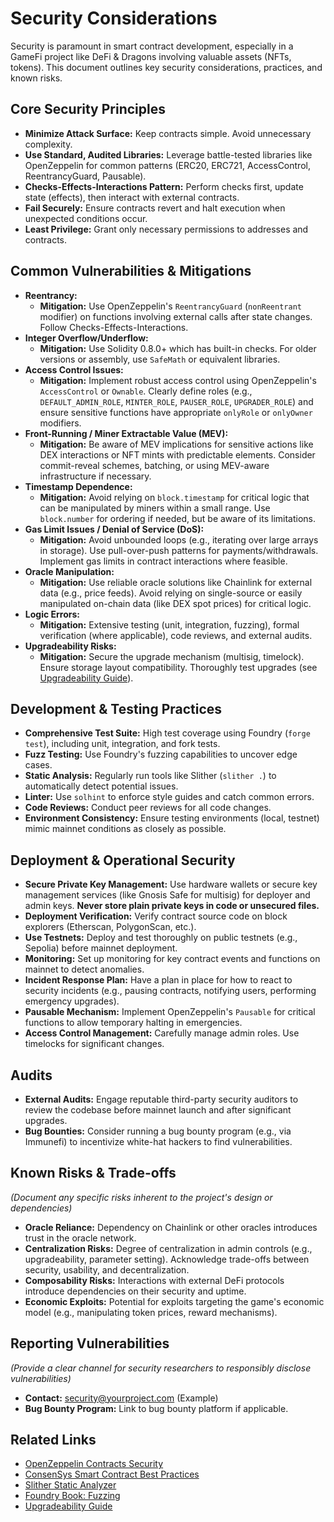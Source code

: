 # Security Considerations

Security is paramount in smart contract development, especially in a GameFi project like DeFi & Dragons involving valuable assets (NFTs, tokens). This document outlines key security considerations, practices, and known risks.

## Core Security Principles

*   **Minimize Attack Surface:** Keep contracts simple. Avoid unnecessary complexity.
*   **Use Standard, Audited Libraries:** Leverage battle-tested libraries like OpenZeppelin for common patterns (ERC20, ERC721, AccessControl, ReentrancyGuard, Pausable).
*   **Checks-Effects-Interactions Pattern:** Perform checks first, update state (effects), then interact with external contracts.
*   **Fail Securely:** Ensure contracts revert and halt execution when unexpected conditions occur.
*   **Least Privilege:** Grant only necessary permissions to addresses and contracts.

## Common Vulnerabilities & Mitigations

*   **Reentrancy:**
    *   **Mitigation:** Use OpenZeppelin's `ReentrancyGuard` (`nonReentrant` modifier) on functions involving external calls after state changes. Follow Checks-Effects-Interactions.
*   **Integer Overflow/Underflow:**
    *   **Mitigation:** Use Solidity 0.8.0+ which has built-in checks. For older versions or assembly, use `SafeMath` or equivalent libraries.
*   **Access Control Issues:**
    *   **Mitigation:** Implement robust access control using OpenZeppelin's `AccessControl` or `Ownable`. Clearly define roles (e.g., `DEFAULT_ADMIN_ROLE`, `MINTER_ROLE`, `PAUSER_ROLE`, `UPGRADER_ROLE`) and ensure sensitive functions have appropriate `onlyRole` or `onlyOwner` modifiers.
*   **Front-Running / Miner Extractable Value (MEV):**
    *   **Mitigation:** Be aware of MEV implications for sensitive actions like DEX interactions or NFT mints with predictable elements. Consider commit-reveal schemes, batching, or using MEV-aware infrastructure if necessary.
*   **Timestamp Dependence:**
    *   **Mitigation:** Avoid relying on `block.timestamp` for critical logic that can be manipulated by miners within a small range. Use `block.number` for ordering if needed, but be aware of its limitations.
*   **Gas Limit Issues / Denial of Service (DoS):**
    *   **Mitigation:** Avoid unbounded loops (e.g., iterating over large arrays in storage). Use pull-over-push patterns for payments/withdrawals. Implement gas limits in contract interactions where feasible.
*   **Oracle Manipulation:**
    *   **Mitigation:** Use reliable oracle solutions like Chainlink for external data (e.g., price feeds). Avoid relying on single-source or easily manipulated on-chain data (like DEX spot prices) for critical logic.
*   **Logic Errors:**
    *   **Mitigation:** Extensive testing (unit, integration, fuzzing), formal verification (where applicable), code reviews, and external audits.
*   **Upgradeability Risks:**
    *   **Mitigation:** Secure the upgrade mechanism (multisig, timelock). Ensure storage layout compatibility. Thoroughly test upgrades (see [Upgradeability Guide](./upgradeability.md)).

## Development & Testing Practices

*   **Comprehensive Test Suite:** High test coverage using Foundry (`forge test`), including unit, integration, and fork tests.
*   **Fuzz Testing:** Use Foundry's fuzzing capabilities to uncover edge cases.
*   **Static Analysis:** Regularly run tools like Slither (`slither .`) to automatically detect potential issues.
*   **Linter:** Use `solhint` to enforce style guides and catch common errors.
*   **Code Reviews:** Conduct peer reviews for all code changes.
*   **Environment Consistency:** Ensure testing environments (local, testnet) mimic mainnet conditions as closely as possible.

## Deployment & Operational Security

*   **Secure Private Key Management:** Use hardware wallets or secure key management services (like Gnosis Safe for multisig) for deployer and admin keys. **Never store plain private keys in code or unsecured files.**
*   **Deployment Verification:** Verify contract source code on block explorers (Etherscan, PolygonScan, etc.).
*   **Use Testnets:** Deploy and test thoroughly on public testnets (e.g., Sepolia) before mainnet deployment.
*   **Monitoring:** Set up monitoring for key contract events and functions on mainnet to detect anomalies.
*   **Incident Response Plan:** Have a plan in place for how to react to security incidents (e.g., pausing contracts, notifying users, performing emergency upgrades).
*   **Pausable Mechanism:** Implement OpenZeppelin's `Pausable` for critical functions to allow temporary halting in emergencies.
*   **Access Control Management:** Carefully manage admin roles. Use timelocks for significant changes.

## Audits

*   **External Audits:** Engage reputable third-party security auditors to review the codebase before mainnet launch and after significant upgrades.
*   **Bug Bounties:** Consider running a bug bounty program (e.g., via Immunefi) to incentivize white-hat hackers to find vulnerabilities.

## Known Risks & Trade-offs

*(Document any specific risks inherent to the project's design or dependencies)*

*   **Oracle Reliance:** Dependency on Chainlink or other oracles introduces trust in the oracle network.
*   **Centralization Risks:** Degree of centralization in admin controls (e.g., upgradeability, parameter setting). Acknowledge trade-offs between security, usability, and decentralization.
*   **Composability Risks:** Interactions with external DeFi protocols introduce dependencies on their security and uptime.
*   **Economic Exploits:** Potential for exploits targeting the game's economic model (e.g., manipulating token prices, reward mechanisms).

## Reporting Vulnerabilities

*(Provide a clear channel for security researchers to responsibly disclose vulnerabilities)*

*   **Contact:** security@yourproject.com (Example)
*   **Bug Bounty Program:** Link to bug bounty platform if applicable.

## Related Links

*   [OpenZeppelin Contracts Security](https://docs.openzeppelin.com/contracts/4.x/security)
*   [ConsenSys Smart Contract Best Practices](https://consensys.github.io/smart-contract-best-practices/)
*   [Slither Static Analyzer](https://github.com/crytic/slither)
*   [Foundry Book: Fuzzing](https://book.getfoundry.sh/forge/fuzz-testing.html)
*   [Upgradeability Guide](./upgradeability.md) 